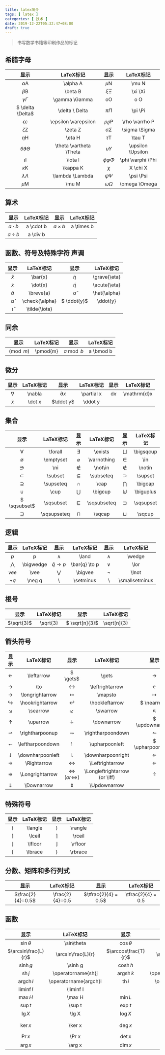 ```yaml
---
title: latex简介
tags: [ latex ]
categories: [ 技术 ]
date: 2019-12-22T05:32:47+08:00
draft: true
---
```


> 书写数学书籍等印刷作品的标记

<!--more-->

## 希腊字母
| 显示                      | LaTeX标记               | 显示                | LaTeX标记         |
| :-----:                   | :-------:               | :-----:             | :-------:         |
| $\alpha$A                 | \alpha A                | $\mu$N              | \mu N             |
| $\beta$B                  | \beta B                 | $\xi  \Xi$          | \xi \Xi           |
| $\gamma \Gamma$           | \gamma \Gamma           | oO                  | o O               |
| $ \delta \Delta$          | \delta \ Delta          | $\pi \Pi$           | \pi \Pi           |
| $\epsilon \varepsilon$    | \epsilon \varepsilon    | $\rho \varrho$P     | \rho \varrho P    |
| $\zeta$Z                  | \zeta Z                 | $\sigma \Sigma$     | \sigma \Sigma     |
| $\eta$H                   | \eta H                  | $\tau$T             | \tau T            |
| $\theta \vartheta \Theta$ | \theta \vartheta \Theta | $\upsilon \Upsilon$ | \upsilon \Upsilon |
| $\iota$I                  | \iota I                 | $\phi \varphi \Phi$ | \phi \varphi \Phi |
| $\kappa$K                 | \kappa K                | $\chi$              | X	\chi X       |
| $\lambda \Lambda$         | \lambda \Lambda         | $\psi \Psi$         | \psi \Psi         |
| $\mu$M                    | \mu M                   | $\omega \Omega$     | \omega \Omega     |

## 算术
| 显示             | LaTeX标记      | 显示           | LaTeX标记    |
| :-----:          | :-------:      | :-----:        | :-------:    |
| $a \cdot b$        |      a \cdot b         | $a \times b$ | a \times b|
|$a \div b$|a \div b||


## 函数、符号及特殊字符 声调
| 显示             | LaTeX标记      | 显示           | LaTeX标记    |
| :-----:          | :-------:      | :-----:        | :-------:    |
| $\bar{x}$        | \bar{x}        | $\grave{\eta}$ | \grave{\eta} |
| $\dot{x}$        | \dot{x}        | $\acute{\eta}$ | \acute{\eta} |
| $\breve{a}$      | \breve{a}      | $\hat{\alpha}$ | \hat{\alpha} |
| $\check{\alpha}$ | \check{\alpha} | $	\ddot{y}$ | \ddot{y}     |
| $\tilde{\iota}$  | \tilde{\iota}  |              |              |


## 同余

| 显示       | LaTeX标记 | 显示        | LaTeX标记 |
| :-----:    | :-------: | :-----:     | :-------: |
| $\pmod{m}$ | \pmod{m}  | $a \bmod b$ | a \bmod b |

## 微分
| 显示     | LaTeX标记 | 显示         | LaTeX标记  | 显示          | LaTeX标记   |
| :-----:  | :-------: | :-----:      | :-------:  | :-----:       | :-------:   |
| $\nabla$ | \nabla    | $\partial x$ | \partial x | $\mathrm{d}x$ | \mathrm{d}x |
| $\dot x$ | \dot x    | $\ddot y$    | \ddot y    |               |             |
## 集合
| 显示            | LaTeX标记   | 显示          | LaTeX标记   | 显示        | LaTeX标记 |
| :-----:         | :-------:   | :-----:       | :-------:   | :-----:     | :-------: |
| $\forall$       | \forall     | $\exists$     | \exists     | $\bigsqcup$ | \bigsqcup |
| $\emptyset$     | \emptyset   | $\varnothing$ | \varnothing | $\in$       | \in       |
| $\ni$           | \ni         | $\not\in$     | \not\in     | $\notin$    | \notin    |
| $\subset$       | \subset     | $\subseteq$   | \subseteq   | $\supset$   | \supset   |
| $\supseteq$     | \supseteq   | $\cap$        | \cap        | $\bigcap$   | \bigcap   |
| $\cup$          | \cup        | $\bigcup$     | \bigcup     | $\biguplus$ | \biguplus |
| $	\sqsubset$ | \sqsubset   | $\sqsubseteq$ | \sqsubseteq | $\sqsupset$ | \sqsupset |
| $\sqsupseteq$   | \sqsupseteq | $\sqcap$      | \sqcap      | $\sqcup$    | \sqcup    |

## 逻辑

| 显示    | LaTeX标记 | 显示    | LaTeX标记 | 显示    | LaTeX标记 |
| :-----: | :-------: | :-----: | :-------: | :-----: | :-------: |
| $p$     |  p         | $\land$      |\land           | $\wedge$      |\wedge           |
| $\bigwedge$      |\bigwedge           | $\bar{q} \to p$      |\bar{q} \to p           | $\lor$      |\lor           |
| $vee$      |	\vee           | $\bigvee$      |\bigvee           | $\lnot$      |\lnot           |
| $\neg q$      |\neg q           | $\setminus$      |\setminus           | $\smallsetminus$      |\smallsetminus           |
## 根号

| 显示       | LaTeX标记 | 显示              | LaTeX标记   |
| :-----:    | :-------: | :-----:           | :-------:   |
| $\sqrt{3}$ | \sqrt{3}  | $	\sqrt[n]{3}$ | \sqrt[n]{3} |

## 箭头符号

| 显示               | LaTeX标记        | 显示                            | LaTeX标记                     | 显示                  | LaTeX标记       |
| :-----:            | :-------:        | :-----:                         | :-------:                     | :-----:               | :-------:       |
| $\leftarrow$       | \leftarrow       | $	\gets$                     | \gets                         | $\rightarrow$         | \rightarrow     |
| $\to$              | \to              | $\leftrightarrow$               | \leftrightarrow               | $\longleftarrow$      | \longleftarrow  |
| $\longrightarrow$  | \longrightarrow  | $\mapsto$                       | \mapsto                       | $\longmapsto$         | \longmapsto     |
| $\hookrightarrow$  | \hookrightarrow  | $\hookleftarrow$                | \hookleftarrow                | $	\nearrow$        | \nearrow        |
| $\searrow$         | \searrow         | $\swarrow$                      | \swarrow                      | $\nwarrow$            | \nwarrow        |
| $\uparrow$         | \uparrow         | $\downarrow$                    | \downarrow                    | $	\updownarrow$    | \updownarrow    |
| $\rightharpoonup$  | \rightharpoonup  | $\rightharpoondown$             | \rightharpoondown             | $\leftharpoonup$      | \leftharpoonup  |
| $\leftharpoondown$ | \leftharpoondown | $\upharpoonleft$                | \upharpoonleft                | $	\upharpoonright$ | \upharpoonright |
| $\downharpoonleft$ | \downharpoonleft | $\downharpoonright$             | \downharpoonright             | $\Leftarrow$          | \Leftarrow      |
| $\Rightarrow$      | \Rightarrow      | $\Leftrightarrow$               | \Leftrightarrow               | $\Longleftarrow$      | \Longleftarrow  |
| $\Longrightarrow$  | \Longrightarrow  | $\Longleftrightarrow (or \iff)$ | \Longleftrightarrow (or \iff) | $\Uparrow$            | \Uparrow        |
| $\Downarrow$       | \Downarrow       | $\Updownarrow$                  | \Updownarrow                  | |                 |

## 特殊符号

| 显示      | LaTeX标记 | 显示      | LaTeX标记 |
| :-----:   | :-------: | :-----:   | :-------: |
| $\langle$ | \langle   | $\rangle$ | \rangle   |
| $\lceil$  | \lceil    | $\rceil$  | \rceil    |
| $\lfloor$ | \lfloor   | $\rfloor$ | \rfloor   |
| $\lbrace$ | \lbrace   | $\rbrace$ | \rbrace   |
## 分数、矩阵和多行列式

| 显示              | LaTeX标记       | 显示                 | LaTeX标记          |
| :-----:           | :-------:       | :-----:              | :-------:          |
| $\frac{2}{4}=0.5$ | \frac{2}{4}=0.5 | $\tfrac{2}{4} = 0.5$ | \tfrac{2}{4} = 0.5 |

## 函数
| 显示                    | LaTeX标记             | 显示                    | LaTeX标记             | 显示                    | LaTeX标记             |
| :-----:                 | :-------:             | :-----:                 | :-------:             | :-----:                 | :-------:             |
| $\sin\theta$            | \sin\theta            | $\cos\theta$            | \cos\theta            | $\tan\theta$            | \tan\theta            |
| $\arcsin\frac{L}{r}$    | \arcsin\frac{L}{r}    | $\arccos\frac{T}{r}$    | \arccos\frac{T}{r}    | $\arctan\frac{L}{T}$    | \arctan\frac{L}{T}    |
| $\sinh g$               | \sinh g               | $\cosh h$               | \cosh h               | $\tanh i$               | \tanh i               |
| $\operatorname{sh}j$    | \operatorname{sh}j    | $\operatorname{argsh}k$ | \operatorname{argsh}k | $\operatorname{ch}h$    | \operatorname{ch}h    |
| $\operatorname{argch}l$ | \operatorname{argch}l | $\operatorname{th}i$    | \operatorname{th}i    | $\operatorname{argth}m$ | \operatorname{argth}m |
| $\liminf I$             | \liminf I             |                         |                       | $\limsup S$             | \limsup S             |
| $\max H$                | \max H                | $\min L$                | \min L                | $\inf s$                | \inf s                |
| $\sup t$                | \sup t                | $\exp\!t$               | \exp\!t               | $\ln X$                 | \ln X                 |
| $\lg X$                 | \lg X                 | $\log X$                | \log X                | $\log_\alpha X$         | \log_\alpha X         |
| $\ker x$                | \ker x                | $\deg x$                | \deg x                | $\gcd(T,U,V,W,X)$       | \gcd(T,U,V,W,X)       |
| $\Pr x$                 | \Pr x                 | $\det x$                | \det x                | $\hom x$                | \hom x                |
| $\arg x$                | \arg x                | $\dim x$                | \dim x                | $\lim_{t\to n}T$        | \lim_{t\to n}T        |
